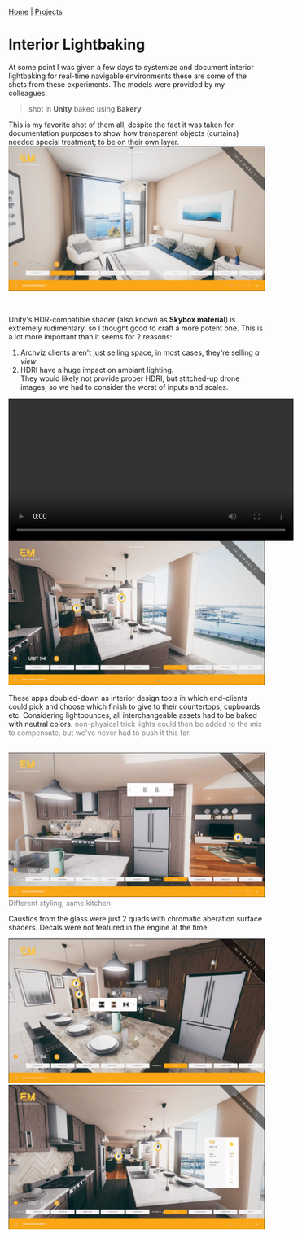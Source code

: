 [Home](index.md) | [Projects](Projects.md) 

# Interior Lightbaking

At some point I was given a few days to systemize and document interior lightbaking for real-time navigable environments these are some of the shots from these experiments. 
The models were provided by my colleagues.

> shot in **Unity** baked using **Bakery** 

This is my favorite shot of them all, despite the fact it was taken for documentation purposes to show how transparent objects (curtains) needed special treatment; to be on their own layer.
<img src="Projects/Interiors/Interior1.png" alt="Interior1" style="height: auto; width: auto">  
<span style="color: gray;"></span>  

</br>

Unity's HDR-compatible shader (also known as **Skybox material**) is extremely rudimentary, so I thought good to craft a more potent one. This is a lot more important than it seems for 2 reasons:  
1. Archviz clients aren't just selling space, in most cases, they're selling *a view*   
2. HDRI have a huge impact on ambiant lighting.  
They would likely not provide proper HDRI, but stitched-up drone images, so we had to consider the worst of inputs and scales.  
<video controls width="560" style="display: block; margin: 0 auto;">
  <source src="Projects/Interiors/HDRI_Controller.mp4" type="video/mp4">
</video>

<img src="Projects/Interiors/Interior2.png" alt="Interior2" style="height: auto; width: auto">  
<span style="color: gray;"></span>  

</br>

These apps doubled-down as interior design tools in which end-clients could pick and choose which finish to give to their countertops, cupboards etc.
Considering lightbounces, all interchangeable assets had to be baked with neutral colors. <span style="color: gray;"> non-physical trick lights could then be added to the mix to compensate, but we've never had to push it this far.</span>

</br>

<img src="Projects/Interiors/Interior4.png" alt="Interior4" style="height: auto; width: auto">  
<span style="color: gray;">Different styling, same kitchen</span>  

</br>

Caustics from the glass were just 2 quads with chromatic aberation surface shaders. Decals were not featured in the engine at the time.

<img src="Projects/Interiors/Interior5.png" alt="Interior5" style="height: auto; width: auto">  
<span style="color: gray;"></span>  

</br>

<img src="Projects/Interiors/Interior7.png" alt="Interior7" style="height: auto; width: auto">  
<span style="color: gray;"></span>  

</br>


